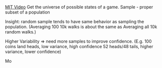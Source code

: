 [MIT Video](https://www.youtube.com/watch?v=OgO1gpXSUzU)
Get the universe of possible states of a game. 
Sample - proper subset of a population

Insight: random sample tends to have same behavior as sampling the population. (Averaging 100 10k walks is about the same as Averaging all 10k random walks.)

Higher Variability => need more samples to improve confidence.
(E.g. 100 coins land heads, low variance, high confidence
52 heads/48 tails, higher variance, lower confidence)

Mo